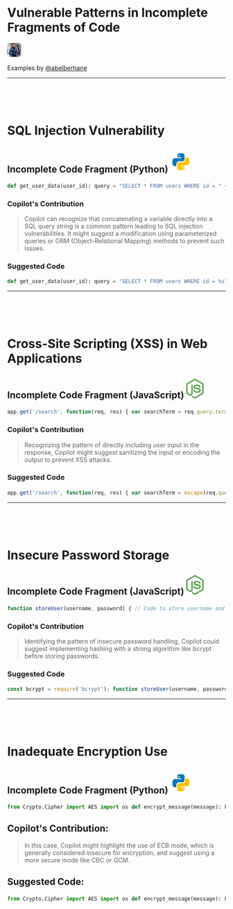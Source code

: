 # Vulnerable Patterns in Incomplete Fragments of Code

![abelberhane](../docs/images/abelberhane.png)

Examples by  [@abelberhane](https://www.github.com/abelberhane) 

---

<br><br><br>

# SQL Injection Vulnerability

## Incomplete Code Fragment (Python) <img width="50px" src="../docs/images/python-logo.png">

```python
def get_user_data(user_id): query = "SELECT * FROM users WHERE id = " + user_id # ... database query execution 
```

### Copilot's Contribution

>Copilot can recognize that concatenating a variable directly into a SQL query string is a common pattern leading to SQL injection vulnerabilities. It might suggest a modification using parameterized queries or ORM (Object-Relational Mapping) methods to prevent such issues.

### Suggested Code

```python
def get_user_data(user_id): query = "SELECT * FROM users WHERE id = %s" params = (user_id,) # ... database query execution with parameters... 
```

---

<br><br><br>

# Cross-Site Scripting (XSS) in Web Applications

## Incomplete Code Fragment (JavaScript) <img width="40px" src="../docs/images/node-js.png">

```javascript
app.get('/search', function(req, res) { var searchTerm = req.query.term; res.send('Results for: ' + searchTerm); }); 
```

### Copilot's Contribution

>Recognizing the pattern of directly including user input in the response, Copilot might suggest sanitizing the input or encoding the output to prevent XSS attacks.

### Suggested Code

```javascript
app.get('/search', function(req, res) { var searchTerm = escape(req.query.term); res.send('Results for: ' + searchTerm); }); 
```

---

<br><br><br>

# Insecure Password Storage

## Incomplete Code Fragment (JavaScript) <img width="40px" src="../docs/images/node-js.png">

```javascript
function storeUser(username, password) { // Code to store username and password directly in the database } 
```

### Copilot's Contribution

>Identifying the pattern of insecure password handling, Copilot could suggest implementing hashing with a strong algorithm like bcrypt before storing passwords.

### Suggested Code

```javascript
const bcrypt = require('bcrypt'); function storeUser(username, password) { const salt = bcrypt.genSaltSync(10); const hash = bcrypt.hashSync(password, salt); // Code to store username and hashed password in the database } 
```

---

<br><br><br>

# Inadequate Encryption Use

## Incomplete Code Fragment (Python) <img width="50px" src="../docs/images/python-logo.png">

```python
from Crypto.Cipher import AES import os def encrypt_message(message): key = os.urandom(16) # 16-byte key cipher = AES.new(key, AES.MODE_ECB) # ... 
```

## Copilot's Contribution:

>In this case, Copilot might highlight the use of ECB mode, which is generally considered insecure for encryption, and suggest using a more secure mode like CBC or GCM.

## Suggested Code:

```python
from Crypto.Cipher import AES import os def encrypt_message(message): key = os.urandom(16) # 16-byte key cipher = AES.new(key, AES.MODE_CBC, iv) # ...
```
